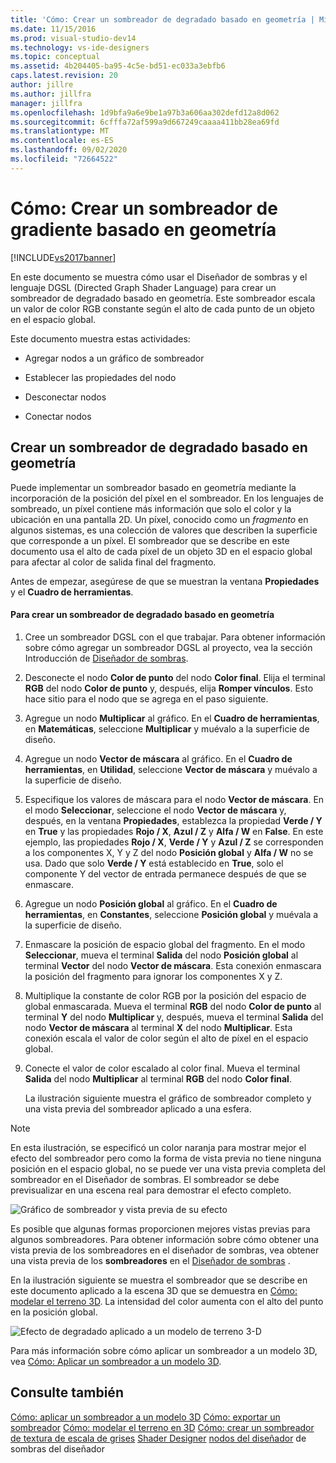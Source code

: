 ```yaml
---
title: 'Cómo: Crear un sombreador de degradado basado en geometría | Microsoft Docs'
ms.date: 11/15/2016
ms.prod: visual-studio-dev14
ms.technology: vs-ide-designers
ms.topic: conceptual
ms.assetid: 4b204405-ba95-4c5e-bd51-ec033a3ebfb6
caps.latest.revision: 20
author: jillre
ms.author: jillfra
manager: jillfra
ms.openlocfilehash: 1d9bfa9a6e9be1a97b3a606aa302defd12a8d062
ms.sourcegitcommit: 6cfffa72af599a9d667249caaaa411bb28ea69fd
ms.translationtype: MT
ms.contentlocale: es-ES
ms.lasthandoff: 09/02/2020
ms.locfileid: "72664522"
---
```

# <a name="how-to-create-a-geometry-based-gradient-shader"></a>Cómo: Crear un sombreador de gradiente basado en geometría
[!INCLUDE[vs2017banner](../includes/vs2017banner.md)]

En este documento se muestra cómo usar el Diseñador de sombras y el lenguaje DGSL (Directed Graph Shader Language) para crear un sombreador de degradado basado en geometría. Este sombreador escala un valor de color RGB constante según el alto de cada punto de un objeto en el espacio global.

 Este documento muestra estas actividades:

- Agregar nodos a un gráfico de sombreador

- Establecer las propiedades del nodo

- Desconectar nodos

- Conectar nodos

## <a name="creating-a-geometry-based-gradient-shader"></a>Crear un sombreador de degradado basado en geometría
 Puede implementar un sombreador basado en geometría mediante la incorporación de la posición del píxel en el sombreador. En los lenguajes de sombreado, un píxel contiene más información que solo el color y la ubicación en una pantalla 2D. Un píxel, conocido como un *fragmento* en algunos sistemas, es una colección de valores que describen la superficie que corresponde a un píxel. El sombreador que se describe en este documento usa el alto de cada píxel de un objeto 3D en el espacio global para afectar al color de salida final del fragmento.

 Antes de empezar, asegúrese de que se muestran la ventana **Propiedades** y el **Cuadro de herramientas**.

#### <a name="to-create-a-geometry-based-gradient-shader"></a>Para crear un sombreador de degradado basado en geometría

1. Cree un sombreador DGSL con el que trabajar. Para obtener información sobre cómo agregar un sombreador DGSL al proyecto, vea la sección Introducción de [Diseñador de sombras](../designers/shader-designer.md).

2. Desconecte el nodo **Color de punto** del nodo **Color final**. Elija el terminal **RGB** del nodo **Color de punto** y, después, elija **Romper vínculos**. Esto hace sitio para el nodo que se agrega en el paso siguiente.

3. Agregue un nodo **Multiplicar** al gráfico. En el **Cuadro de herramientas**, en **Matemáticas**, seleccione **Multiplicar** y muévalo a la superficie de diseño.

4. Agregue un nodo **Vector de máscara** al gráfico. En el **Cuadro de herramientas**, en **Utilidad**, seleccione **Vector de máscara** y muévalo a la superficie de diseño.

5. Especifique los valores de máscara para el nodo **Vector de máscara**. En el modo **Seleccionar**, seleccione el nodo **Vector de máscara** y, después, en la ventana **Propiedades**, establezca la propiedad **Verde / Y** en **True** y las propiedades **Rojo / X**, **Azul / Z** y **Alfa / W** en **False**. En este ejemplo, las propiedades **Rojo / X**, **Verde / Y** y **Azul / Z** se corresponden a los componentes X, Y y Z del nodo **Posición global** y **Alfa / W** no se usa. Dado que solo **Verde / Y** está establecido en **True**, solo el componente Y del vector de entrada permanece después de que se enmascare.

6. Agregue un nodo **Posición global** al gráfico. En el **Cuadro de herramientas**, en **Constantes**, seleccione **Posición global** y muévala a la superficie de diseño.

7. Enmascare la posición de espacio global del fragmento. En el modo **Seleccionar**, mueva el terminal **Salida** del nodo **Posición global** al terminal **Vector** del nodo **Vector de máscara**. Esta conexión enmascara la posición del fragmento para ignorar los componentes X y Z.

8. Multiplique la constante de color RGB por la posición del espacio de global enmascarada. Mueva el terminal **RGB** del nodo **Color de punto** al terminal **Y** del nodo **Multiplicar** y, después, mueva el terminal **Salida** del nodo **Vector de máscara** al terminal **X** del nodo **Multiplicar**. Esta conexión escala el valor de color según el alto de píxel en el espacio global.

9. Conecte el valor de color escalado al color final. Mueva el terminal **Salida** del nodo **Multiplicar** al terminal **RGB** del nodo **Color final**.

   La ilustración siguiente muestra el gráfico de sombreador completo y una vista previa del sombreador aplicado a una esfera.

> [!NOTE]
> En esta ilustración, se especificó un color naranja para mostrar mejor el efecto del sombreador pero como la forma de vista previa no tiene ninguna posición en el espacio global, no se puede ver una vista previa completa del sombreador en el Diseñador de sombras. El sombreador se debe previsualizar en una escena real para demostrar el efecto completo.

 ![Gráfico de sombreador y vista previa de su efecto](../designers/media/digit-gradient-effect-graph.png "Digit-gradient-Effect-Graph")

 Es posible que algunas formas proporcionen mejores vistas previas para algunos sombreadores. Para obtener información sobre cómo obtener una vista previa de los sombreadores en el diseñador de sombras, vea obtener una vista previa de los **sombreadores** en el [Diseñador de sombras](../designers/shader-designer.md) .

 En la ilustración siguiente se muestra el sombreador que se describe en este documento aplicado a la escena 3D que se demuestra en [Cómo: modelar el terreno 3D](../designers/how-to-model-3-d-terrain.md). La intensidad del color aumenta con el alto del punto en la posición global.

 ![Efecto de degradado aplicado a un modelo de terreno 3&#45;D](../designers/media/digit-gradient-effect-result.png "Digit-gradient-Effect-result")

 Para más información sobre cómo aplicar un sombreador a un modelo 3D, vea [Cómo: Aplicar un sombreador a un modelo 3D](../designers/how-to-apply-a-shader-to-a-3-d-model.md).

## <a name="see-also"></a>Consulte también
 [Cómo: aplicar un sombreador a un modelo 3D](../designers/how-to-apply-a-shader-to-a-3-d-model.md) [Cómo: exportar un sombreador](../designers/how-to-export-a-shader.md) [Cómo: modelar el terreno en 3D](../designers/how-to-model-3-d-terrain.md) [Cómo: crear un sombreador de textura de escala de grises](../designers/how-to-create-a-grayscale-texture-shader.md) [Shader Designer](../designers/shader-designer.md) [nodos del diseñador](../designers/shader-designer-nodes.md) de sombras del diseñador
